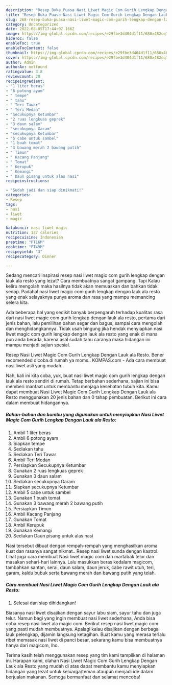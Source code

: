```yaml
---
description: "Resep Buka Puasa Nasi Liwet Magic Com Gurih Lengkap Dengan Lauk ala Resto, Menggugah Selera"
title: "Resep Buka Puasa Nasi Liwet Magic Com Gurih Lengkap Dengan Lauk ala Resto, Menggugah Selera"
slug: 268-resep-buka-puasa-nasi-liwet-magic-com-gurih-lengkap-dengan-lauk-ala-resto-menggugah-selera
category: Uncategorized
date: 2022-08-05T17:44:07.166Z
image: https://img-global.cpcdn.com/recipes/e29fbe3d404d1f11/680x482cq70/nasi-liwet-magic-com-gurih-lengkap-dengan-lauk-ala-resto-foto-resep-utama.jpg
hideToc: false
enableToc: true
enableTocContent: false
thumbnail: https://img-global.cpcdn.com/recipes/e29fbe3d404d1f11/680x482cq70/nasi-liwet-magic-com-gurih-lengkap-dengan-lauk-ala-resto-foto-resep-utama.jpg
cover: https://img-global.cpcdn.com/recipes/e29fbe3d404d1f11/680x482cq70/nasi-liwet-magic-com-gurih-lengkap-dengan-lauk-ala-resto-foto-resep-utama.jpg
author: Admin
authorAv: notfound
ratingvalue: 3.8
reviewcount: 20
recipeingredient:
- "1 liter beras"
- "6 potong ayam"
- " tempe"
- " tahu"
- " Teri Tawar"
- " Teri Medan"
- "Secukupnya Ketumbar"
- "2 ruas lengkuas geprek"
- "3 daun salam"
- "secukupnya Garam"
- "secukupnya Ketumbar"
- "5 cabe untuk sambel"
- "1 buah tomat"
- "3 bawang merah 2 bawang putih"
- " Timun"
- " Kacang Panjang"
- " Tomat"
- " Kerupuk"
- " Kemangi"
- " Daun pisang untuk alas nasi"
recipeinstructions:

- "Sudah jadi dan siap dinikmati!"
categories:
- Resep
tags:
- nasi
- liwet
- magic

katakunci: nasi liwet magic 
nutrition: 137 calories
recipecuisine: Indonesian
preptime: "PT16M"
cooktime: "PT49M"
recipeyield: "3"
recipecategory: Dinner

---
```



Sedang mencari inspirasi resep nasi liwet magic com gurih lengkap dengan lauk ala resto yang lezat? Cara membuatnya sangat gampang. Tapi Kalau keliru mengolah maka hasilnya tidak akan memuaskan dan bahkan tidak sedap. Padahal nasi liwet magic com gurih lengkap dengan lauk ala resto yang enak selayaknya punya aroma dan rasa yang mampu memancing selera kita.


Ada beberapa hal yang sedikit banyak berpengaruh terhadap kualitas rasa dari nasi liwet magic com gurih lengkap dengan lauk ala resto, pertama dari jenis bahan, lalu pemilihan bahan segar dan bagus, sampai cara mengolah dan menghidangkannya. Tidak usah bingung jika hendak menyiapkan nasi liwet magic com gurih lengkap dengan lauk ala resto yang enak di mana pun anda berada, karena asal sudah tahu caranya maka hidangan ini mampu menjadi sajian spesial.

Resep Nasi Liwet Magic Com Gurih Lengkap Dengan Lauk ala Resto. Bener recomended dicoba.di rumah ya moms.. KOMPAS.com - Ada cara membuat nasi liwet asli yang mudah.


Nah, kali ini kita coba, yuk, buat nasi liwet magic com gurih lengkap dengan lauk ala resto sendiri di rumah. Tetap berbahan sederhana, sajian ini bisa memberi manfaat untuk membantu menjaga kesehatan tubuh kita. Kamu dapat membuat Nasi Liwet Magic Com Gurih Lengkap Dengan Lauk ala Resto menggunakan 20 jenis bahan dan 0 tahap pembuatan. Berikut ini cara dalam membuat hidangannya.

<!--inarticleads1-->

##### Bahan-bahan dan bumbu yang digunakan untuk menyiapkan Nasi Liwet Magic Com Gurih Lengkap Dengan Lauk ala Resto:

1. Ambil 1 liter beras
1. Ambil 6 potong ayam
1. Siapkan  tempe
1. Sediakan  tahu
1. Sediakan  Teri Tawar
1. Ambil  Teri Medan
1. Persiapkan Secukupnya Ketumbar
1. Gunakan 2 ruas lengkuas geprek
1. Gunakan 3 daun salam
1. Sediakan secukupnya Garam
1. Siapkan secukupnya Ketumbar
1. Ambil 5 cabe untuk sambel
1. Gunakan 1 buah tomat
1. Gunakan 3 bawang merah 2 bawang putih
1. Persiapkan  Timun
1. Ambil  Kacang Panjang
1. Gunakan  Tomat
1. Ambil  Kerupuk
1. Gunakan  Kemangi
1. Sediakan  Daun pisang untuk alas nasi


Nasi tersebut dibuat dengan rempah-rempah yang menghasilkan aroma kuat dan rasanya sangat nikmat.. Resep nasi liwet sunda dengan kastrol. Lihat juga cara membuat Nasi liwet magic com dan martabak telor dan masakan sehari-hari lainnya. Lalu masukkan beras kedalam magicom, tambahkan santan, serai, daun salam, daun jeruk, cabe rawit utuh, teri, garam, kaldu bubuk serta bawang merah dan bawang putih yang telah. 

<!--inarticleads2-->

##### Cara membuat Nasi Liwet Magic Com Gurih Lengkap Dengan Lauk ala Resto:


1. Selesai dan siap dihidangkan!

Biasanya nasi liwet disajikan dengan sayur labu siam, sayur tahu dan juga telur. Namun bagi yang ingin membuat nasi liwet sederhana, Anda bisa coba resep nasi liwet ala magic com. Berikut resep nasi liwet magic com yang pasti mudah membuatnya. Apalagi kalau disajikan dengan berbagai lauk pelengkap, dijamin langsung ketagihan. Buat kamu yang merasa terlalu ribet memasak nasi liwet di panci besar, sekarang kamu bisa membuatnya hanya dari magicom, lho. 

Terima kasih telah menggunakan resep yang tim kami tampilkan di halaman ini. Harapan kami, olahan Nasi Liwet Magic Com Gurih Lengkap Dengan Lauk ala Resto yang mudah di atas dapat membantu kamu menyiapkan hidangan yang lezat untuk keluarga/teman ataupun menjadi ide dalam berjualan makanan. Semoga bermanfaat dan selamat mencoba!
